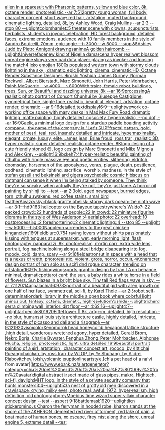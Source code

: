 [alien in a spacesuit with Pharaonic patterns, yellow and blue color, 8k, octane render, photorealistic --ar 7:5](https://www.ebank.nz/aiartgenerator?category=alien%20in%20a%20spacesuit%20with%20Pharaonic%20patterns%2C%20yellow%20and%20blue%20color%2C%208k%2C%20octane%20render%2C%20photorealistic%20--ar%207%3A5)[12](https://www.ebank.nz/aiartgenerator?category=12)[pretty young woman, full body, character concept, short wavy red hair, artstation, muted background, cinematic lighting, detailed, 8k, by Ashley Wood, Craig Mullins --ar 2:3 --stop 80 --uplight](https://www.ebank.nz/aiartgenerator?category=pretty%20young%20woman%2C%20full%20body%2C%20character%20concept%2C%20short%20wavy%20red%20hair%2C%20artstation%2C%20muted%20background%2C%20cinematic%20lighting%2C%20detailed%2C%208k%2C%20by%20Ashley%20Wood%2C%20Craig%20Mullins%20--ar%202%3A3%20--stop%2080%20--uplight)[colors](https://www.ebank.nz/aiartgenerator?category=colors)[hamlet::5 theater scene with clowns, acupuncturists, herbalists, students in joyous celebration, HD forest background, detailed faces, extreme emotions, audience with 10 family members in the style of Sandro Botticelli, 70mm, epic angle --h 3000 --w 5000 --stop 85](https://www.ebank.nz/aiartgenerator?category=hamlet%3A%3A5%20theater%20scene%20with%20clowns%2C%20acupuncturists%2C%20herbalists%2C%20students%20in%20joyous%20celebration%2C%20HD%20forest%20background%2C%20detailed%20faces%2C%20extreme%20emotions%2C%20audience%20with%2010%20family%20members%20in%20the%20style%20of%20Sandro%20Botticelli%2C%2070mm%2C%20epic%20angle%20--h%203000%20--w%205000%20--stop%2085)[Ashley Judd by Pietro Annigoni drawings](https://www.ebank.nz/aiartgenerator?category=Ashley%20Judd%20by%20Pietro%20Annigoni%20drawings)[anime](https://www.ebank.nz/aiartgenerator?category=anime)[A golden haircomb --uplight](https://www.ebank.nz/aiartgenerator?category=A%20golden%20haircomb%20--uplight)[Universe](https://www.ebank.nz/aiartgenerator?category=Universe)[face](https://www.ebank.nz/aiartgenerator?category=face)[new kind of Nigella damascena hyper real wet blossom unreal engine slimy](https://www.ebank.nz/aiartgenerator?category=new%20kind%20of%20Nigella%20damascena%20hyper%20real%20wet%20blossom%20unreal%20engine%20slimy)[a very bad dota player playing as invoker and loosing the match](https://www.ebank.nz/aiartgenerator?category=a%20very%20bad%20dota%20player%20playing%20as%20invoker%20and%20loosing%20the%20match)[4 loko emoji](https://www.ebank.nz/aiartgenerator?category=4%20loko%20emoji)[an 1800s populated western town with stormy clouds lightning in the sky , dramatic, epic lighting ,cinema, cinematic HD, Octane Render Substance Designer. Hiroshi Yoshida, James Gurney, Norman Rockwell, Albert Bierstadt, Marc Simonetti, John Harris, Peter Mohrbacher, Ralph McQuarrie --w 4000 --h 6000](https://www.ebank.nz/aiartgenerator?category=an%201800s%20populated%20western%20town%20with%20stormy%20clouds%20lightning%20in%20the%20sky%20%2C%20dramatic%2C%20epic%20lighting%20%2Ccinema%2C%20cinematic%20HD%2C%20Octane%20Render%20Substance%20Designer.%20Hiroshi%20Yoshida%2C%20James%20Gurney%2C%20Norman%20Rockwell%2C%20Albert%20Bierstadt%2C%20Marc%20Simonetti%2C%20John%20Harris%2C%20Peter%20Mohrbacher%2C%20Ralph%20McQuarrie%20--w%204000%20--h%206000)[With trains, female robot, buildings, trees, Sun, on Beautiful and dazzling universe, 8k --ar 16:9](https://www.ebank.nz/aiartgenerator?category=With%20trains%2C%20female%20robot%2C%20buildings%2C%20trees%2C%20Sun%2C%20on%20Beautiful%20and%20dazzling%20universe%2C%208k%20--ar%2016%3A9)[processing](https://www.ebank.nz/aiartgenerator?category=processing)[A realistic photo portrait of Consort Chunhui by Giuseppe Castiglione, symmetrical face, single face, realistic, beautiful, elegant, artstation, octane render, cinematic --ar 9:16](https://www.ebank.nz/aiartgenerator?category=A%20realistic%20photo%20portrait%20of%20Consort%20Chunhui%20by%20Giuseppe%20Castiglione%2C%20symmetrical%20face%2C%20single%20face%2C%20realistic%2C%20beautiful%2C%20elegant%2C%20artstation%2C%20octane%20render%2C%20cinematic%20--ar%209%3A16)[detailed,](https://www.ebank.nz/aiartgenerator?category=detailed%2C)[text](https://www.ebank.nz/aiartgenerator?category=text)[display](https://www.ebank.nz/aiartgenerator?category=display)[16:9](https://www.ebank.nz/aiartgenerator?category=16%3A9)[--uplight](https://www.ebank.nz/aiartgenerator?category=--uplight)[wework co-working office space with many desks in Mad Max Fury Road, dramatic lighting, matte painting, highly detailed, cgsociety, hyperrealistic, --no dof, --ar 16:9](https://www.ebank.nz/aiartgenerator?category=wework%20co-working%20office%20space%20with%20many%20desks%20in%20Mad%20Max%20Fury%20Road%2C%20dramatic%20lighting%2C%20matte%20painting%2C%20highly%20detailed%2C%20cgsociety%2C%20hyperrealistic%2C%20--no%20dof%2C%20--ar%2016%3A9)[Gaelic,](https://www.ebank.nz/aiartgenerator?category=Gaelic%2C)[a minimal logo design for a standup paddle boarding activity company , the name of the company is "Let's SUP"](https://www.ebank.nz/aiartgenerator?category=a%20minimal%20logo%20design%20for%20a%20standup%20paddle%20boarding%20activity%20company%20%2C%20the%20name%20of%20the%20company%20is%20%22Let%27s%20SUP%22)[fractal pattern, gold, mother of pearl, teal, red, insanely detailed and intricate, hypermaximalist, elegant, ornate, luxury, elite, James jean, Brian froud, ross tran, realistic 3D, hyper realistic, super detailed, realistic octane render, 8K](https://www.ebank.nz/aiartgenerator?category=fractal%20pattern%2C%20gold%2C%20mother%20of%20pearl%2C%20teal%2C%20red%2C%20insanely%20detailed%20and%20intricate%2C%20hypermaximalist%2C%20elegant%2C%20ornate%2C%20luxury%2C%20elite%2C%20James%20jean%2C%20Brian%20froud%2C%20ross%20tran%2C%20realistic%203D%2C%20hyper%20realistic%2C%20super%20detailed%2C%20realistic%20octane%20render%2C%208K)[logo design of a cute friendly stoned 😊, logo design by Marc Simonetti and Mike Mignola and Alex Grey --uplight](https://www.ebank.nz/aiartgenerator?category=logo%20design%20of%20a%20cute%20friendly%20stoned%20%F0%9F%98%8A%2C%20logo%20design%20by%20Marc%20Simonetti%20and%20Mike%20Mignola%20and%20Alex%20Grey%20--uplight)[16:9](https://www.ebank.nz/aiartgenerator?category=16%3A9)[bokeh](https://www.ebank.nz/aiartgenerator?category=bokeh)[7:4](https://www.ebank.nz/aiartgenerator?category=7%3A4)[hyper-realistic beautiful painting of  cthulhu with single massive eye and goetic entities, slithering, eldritch, doomsday, horsemen of the apocalypse, venus, plague, death, pestilence, godhead, cinematic lighting, sacrifice, worship, madness, in the style of stefan gesell and beksinski and giger](https://www.ebank.nz/aiartgenerator?category=hyper-realistic%20beautiful%20painting%20of%20%20cthulhu%20with%20single%20massive%20eye%20and%20goetic%20entities%2C%20slithering%2C%20eldritch%2C%20doomsday%2C%20horsemen%20of%20the%20apocalypse%2C%20venus%2C%20plague%2C%20death%2C%20pestilence%2C%20godhead%2C%20cinematic%20lighting%2C%20sacrifice%2C%20worship%2C%20madness%2C%20in%20the%20style%20of%20stefan%20gesell%20and%20beksinski%20and%20giger)[a psychedelic cosmic hibiscus on dmt](https://www.ebank.nz/aiartgenerator?category=a%20psychedelic%20cosmic%20hibiscus%20on%20dmt)[man](https://www.ebank.nz/aiartgenerator?category=man)[I can sense it when I'm being stalked by someone. They think they're so sneaky, when actually they're not, they're just lame. A horror oil painting by shinji ito --test --ar 2:3](https://www.ebank.nz/aiartgenerator?category=I%20can%20sense%20it%20when%20I%27m%20being%20stalked%20by%20someone.%20They%20think%20they%27re%20so%20sneaky%2C%20when%20actually%20they%27re%20not%2C%20they%27re%20just%20lame.%20A%20horror%20oil%20painting%20by%20shinji%20ito%20--test%20--ar%202%3A3)[old, aged newspaper, burned edges, torn, cthulhu awakens, red coffee stains, small bird feather](https://www.ebank.nz/aiartgenerator?category=old%2C%20aged%20newspaper%2C%20burned%20edges%2C%20torn%2C%20cthulhu%20awakens%2C%20red%20coffee%20stains%2C%20small%20bird%20feather)[Aivazovsky::black granite obelisk::stormy dark ocean::the ninth wave --ar 3:1](https://www.ebank.nz/aiartgenerator?category=Aivazovsky%3A%3Ablack%20granite%20obelisk%3A%3Astormy%20dark%20ocean%3A%3Athe%20ninth%20wave%20--ar%203%3A1)[--hd](https://www.ebank.nz/aiartgenerator?category=--hd)[9:16](https://www.ebank.nz/aiartgenerator?category=9%3A16)[3 helicopter on the Bayeux tapestry](https://www.ebank.nz/aiartgenerator?category=3%20helicopter%20on%20the%20Bayeux%20tapestry)[where's Waldo?::22 packed crowd::22 hundreds of people::22 in crowd::22 miniature figurine diorama in the style of Wes Anderson::4 aerial photo::22 overhead::10 postprocessing::2 foreshortening::2 cinematic lighting::4 --stop 85 --uplight --w 5000 --h 5000](https://www.ebank.nz/aiartgenerator?category=where%27s%20Waldo%3F%3A%3A22%20packed%20crowd%3A%3A22%20hundreds%20of%20people%3A%3A22%20in%20crowd%3A%3A22%20miniature%20figurine%20diorama%20in%20the%20style%20of%20Wes%20Anderson%3A%3A4%20aerial%20photo%3A%3A22%20overhead%3A%3A10%20postprocessing%3A%3A2%20foreshortening%3A%3A2%20cinematic%20lighting%3A%3A4%20--stop%2085%20--uplight%20--w%205000%20--h%205000)[Napoleon surrenders to the great chicken king](https://www.ebank.nz/aiartgenerator?category=Napoleon%20surrenders%20to%20the%20great%20chicken%20king)[ancient](https://www.ebank.nz/aiartgenerator?category=ancient)[16:9](https://www.ebank.nz/aiartgenerator?category=16%3A9)[field](https://www.ebank.nz/aiartgenerator?category=field)[blur](https://www.ebank.nz/aiartgenerator?category=blur)[::0.75](https://www.ebank.nz/aiartgenerator?category=%3A%3A0.75)[4 raving lovers without shirts passionately kissing with tongues at supermarket, wet, early morning light, flash photography, papparazzi, 8k, photorealism, martin parr, extra wide lens, portrait, fog machine](https://www.ebank.nz/aiartgenerator?category=4%20raving%20lovers%20without%20shirts%20passionately%20kissing%20with%20tongues%20at%20supermarket%2C%20wet%2C%20early%20morning%20light%2C%20flash%20photography%2C%20papparazzi%2C%208k%2C%20photorealism%2C%20martin%20parr%2C%20extra%20wide%20lens%2C%20portrait%2C%20fog%20machine)[looking along a steel bridge disapearing into fog, moody, cold, damp, scary --ar 9:16](https://www.ebank.nz/aiartgenerator?category=looking%20along%20a%20steel%20bridge%20disapearing%20into%20fog%2C%20moody%2C%20cold%2C%20damp%2C%20scary%20--ar%209%3A16)[field](https://www.ebank.nz/aiartgenerator?category=field)[astronaut in space with a head that is a nexus of teeth, photorealistic, violent, gross, horror, occult, 4K](https://www.ebank.nz/aiartgenerator?category=astronaut%20in%20space%20with%20a%20head%20that%20is%20a%20nexus%20of%20teeth%2C%20photorealistic%2C%20violent%2C%20gross%2C%20horror%2C%20occult%2C%204K)[character design portrait of han solo as a scifi dnd rogue character, trending on artstation](https://www.ebank.nz/aiartgenerator?category=character%20design%20portrait%20of%20han%20solo%20as%20a%20scifi%20dnd%20rogue%20character%2C%20trending%20on%20artstation)[16:9](https://www.ebank.nz/aiartgenerator?category=16%3A9)[fly fishing](https://www.ebank.nz/aiartgenerator?category=fly%20fishing)[wings](https://www.ebank.nz/aiartgenerator?category=wings)[sports graphic design by tran LA on behance, minimal, dramatic](https://www.ebank.nz/aiartgenerator?category=sports%20graphic%20design%20by%20tran%20LA%20on%20behance%2C%20minimal%2C%20dramatic)[pot](https://www.ebank.nz/aiartgenerator?category=pot)[tarot card: the sun. a baby rides a white horse in a field of flowers. Sun blazes in a bright blue sky.  Tiny tall Red flags wave in sky. --ar 7:11](https://www.ebank.nz/aiartgenerator?category=tarot%20card%3A%20the%20sun.%20a%20baby%20rides%20a%20white%20horse%20in%20a%20field%20of%20flowers.%20Sun%20blazes%20in%20a%20bright%20blue%20sky.%20%20Tiny%20tall%20Red%20flags%20wave%20in%20sky.%20--ar%207%3A11)[20:14](https://www.ebank.nz/aiartgenerator?category=20%3A14)[appalachia](https://www.ebank.nz/aiartgenerator?category=appalachia)[16:9](https://www.ebank.nz/aiartgenerator?category=16%3A9)[733](https://www.ebank.nz/aiartgenerator?category=733)[portrait of a beautiful girl with alien growth on one half of her face, symmetrical, sci-fi, by Karel Thole --ar 2:3](https://www.ebank.nz/aiartgenerator?category=portrait%20of%20a%20beautiful%20girl%20with%20alien%20growth%20on%20one%20half%20of%20her%20face%2C%20symmetrical%2C%20sci-fi%2C%20by%20Karel%20Thole%20--ar%202%3A3)[robot self-determination](https://www.ebank.nz/aiartgenerator?category=robot%20self-determination)[dark library in the middle a open book where colorful light shines out, fantasy, octane, dramatic, highresolution](https://www.ebank.nz/aiartgenerator?category=dark%20library%20in%20the%20middle%20a%20open%20book%20where%20colorful%20light%20shines%20out%2C%20fantasy%2C%20octane%2C%20dramatic%2C%20highresolution)[Yoshida](https://www.ebank.nz/aiartgenerator?category=Yoshida)[--uplight](https://www.ebank.nz/aiartgenerator?category=--uplight)[richard serra climbing wall, interior, dirt floor --ar 4:6](https://www.ebank.nz/aiartgenerator?category=richard%20serra%20climbing%20wall%2C%20interior%2C%20dirt%20floor%20--ar%204%3A6)[9:16](https://www.ebank.nz/aiartgenerator?category=9%3A16)[--uplight](https://www.ebank.nz/aiartgenerator?category=--uplight)[4:7](https://www.ebank.nz/aiartgenerator?category=4%3A7)[--uplight](https://www.ebank.nz/aiartgenerator?category=--uplight)[art](https://www.ebank.nz/aiartgenerator?category=art)[people](https://www.ebank.nz/aiartgenerator?category=people)[80](https://www.ebank.nz/aiartgenerator?category=80)[1920](https://www.ebank.nz/aiartgenerator?category=1920)[Eiffel tower || 8k, artgerm, detailed, high resolution --no blur, humans](https://www.ebank.nz/aiartgenerator?category=Eiffel%20tower%20%7C%7C%208k%2C%20artgerm%2C%20detailed%2C%20high%20resolution%20--no%20blur%2C%20humans)[st louis style architecture castle, highly detailed, intricate, in the style of picasso and dali and a risograph —ar 9:12](https://www.ebank.nz/aiartgenerator?category=st%20louis%20style%20architecture%20castle%2C%20highly%20detailed%2C%20intricate%2C%20in%20the%20style%20of%20picasso%20and%20dali%20and%20a%20risograph%20%E2%80%94ar%209%3A12)[1920](https://www.ebank.nz/aiartgenerator?category=1920)[visor](https://www.ebank.nz/aiartgenerator?category=visor)[color](https://www.ebank.nz/aiartgenerator?category=color)[Xenomorph head honeycomb hexagonal lattice structure  ,high detail, wonderous wretched agony, hyper detailed, Gerald Brom, Nekro Borja, Charlie Bywater, Fenghua Zhong, Peter Mohrbacher, Alphonse Mucha, religion, photorealistic, light, ultra detailed 16:9](https://www.ebank.nz/aiartgenerator?category=Xenomorph%20head%20honeycomb%20hexagonal%20lattice%20structure%20%20%2Chigh%20detail%2C%20wonderous%20wretched%20agony%2C%20hyper%20detailed%2C%20Gerald%20Brom%2C%20Nekro%20Borja%2C%20Charlie%20Bywater%2C%20Fenghua%20Zhong%2C%20Peter%20Mohrbacher%2C%20Alphonse%20Mucha%2C%20religion%2C%20photorealistic%2C%20light%2C%20ultra%20detailed%2016%3A9)[beautiful portrait painting of a girl ,artstation , character concept art ,rococo, by Kittichai Rueangchaichan, by ross tran, by WLOP, by Ye Shuhang, by Andrei Riabovitchev, loish,](https://www.ebank.nz/aiartgenerator?category=beautiful%20portrait%20painting%20of%20a%20girl%20%2Cartstation%20%2C%20character%20concept%20art%20%2Crococo%2C%20by%20Kittichai%20Rueangchaichan%2C%20by%20ross%20tran%2C%20by%20WLOP%2C%20by%20Ye%20Shuhang%2C%20by%20Andrei%20Riabovitchev%2C%20loish%2C)[volcanic eruption](https://www.ebank.nz/aiartgenerator?category=volcanic%20eruption)[lineart](https://www.ebank.nz/aiartgenerator?category=lineart)[style.](https://www.ebank.nz/aiartgenerator?category=style.)[chia pet head of a na’vi from avatar](https://www.ebank.nz/aiartgenerator?category=chia%20pet%20head%20of%20a%20na%E2%80%99vi%20from%20avatar)[digital abstract insect made of glass pipes, makro, Hightech, sci-fi, daylight](https://www.ebank.nz/aiartgenerator?category=digital%20abstract%20insect%20made%20of%20glass%20pipes%2C%20makro%2C%20Hightech%2C%20sci-fi%2C%20daylight)[MHT logo, in the style of a private security company that hunts monsters](https://www.ebank.nz/aiartgenerator?category=MHT%20logo%2C%20in%20the%20style%20of%20a%20private%20security%20company%20that%20hunts%20monsters)[3:4](https://www.ebank.nz/aiartgenerator?category=3%3A4)[--uplight](https://www.ebank.nz/aiartgenerator?category=--uplight)[5:3](https://www.ebank.nz/aiartgenerator?category=5%3A3)[a nest of grotty old men discovered in a crawlspace, crying, milky eyes, photo real, awful, 1972, hyper-realism, high definition, old photograph](https://www.ebank.nz/aiartgenerator?category=a%20nest%20of%20grotty%20old%20men%20discovered%20in%20a%20crawlspace%2C%20crying%2C%20milky%20eyes%2C%20photo%20real%2C%20awful%2C%201972%2C%20hyper-realism%2C%20high%20definition%2C%20old%20photograph)[grey](https://www.ebank.nz/aiartgenerator?category=grey)[Moebius time wizard super villain character concept design --test --aspect 9:18](https://www.ebank.nz/aiartgenerator?category=Moebius%20time%20wizard%20super%20villain%20character%20concept%20design%20--test%20--aspect%209%3A18)[battle](https://www.ebank.nz/aiartgenerator?category=battle)[mask](https://www.ebank.nz/aiartgenerator?category=mask)[1920](https://www.ebank.nz/aiartgenerator?category=1920)[--uplight](https://www.ebank.nz/aiartgenerator?category=--uplight)[lion sticker](https://www.ebank.nz/aiartgenerator?category=lion%20sticker)[ominous Charon the ferryman in hooded robe, kharon stands at the shore of the AKHERON, demented red river of torment, red lake of pain, a boat made of human bones, no escape, firey mist along the shore, unreal engine 5, extreme detail --test](https://www.ebank.nz/aiartgenerator?category=ominous%20Charon%20the%20ferryman%20in%20hooded%20robe%2C%20kharon%20stands%20at%20the%20shore%20of%20the%20AKHERON%2C%20demented%20red%20river%20of%20torment%2C%20red%20lake%20of%20pain%2C%20a%20boat%20made%20of%20human%20bones%2C%20no%20escape%2C%20firey%20mist%20along%20the%20shore%2C%20unreal%20engine%205%2C%20extreme%20detail%20--test)